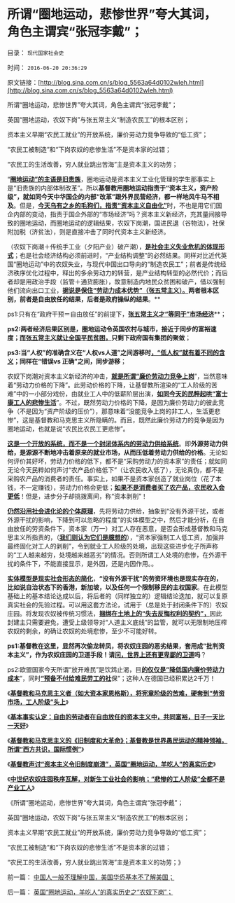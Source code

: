 # 所谓“圈地运动，悲惨世界”夸大其词，角色主谓宾“张冠李戴”；

目录： `现代国家社会史` 

时间： `2016-06-20 20:36:29` 

原文链接：[http://blog.sina.com.cn/s/blog_5563a64d0102wleh.html](http://blog.sina.com.cn/s/blog_5563a64d0102wleh.html)

所谓“圈地运动，悲惨世界”夸大其词，角色主谓宾“张冠李戴”；

英国“圈地运动，农奴下岗”与张五常主义“制造农民工”的根本区别；

资本主义早期“农民工就业”的开放系统，廉价劳动力竞争导致的“低工资”；

“农民工被制造”和“下岗农奴的悲惨生活”不是资本家的过错；

“农民工的生活改善，穷人就业跳出苦海”主是资本主义的功劳；

“[**圈地运动”的主语是旧贵族**](../../../2011/3/10/圈地运动和耕地红线.md)，圈地运动是资本主义工业化管理的学生那事实上是“旧贵族的内部体制改革”。所以**基督教用圈地运动指责于“资本主义，资产阶级”，就如同今天中华国企的内部“改革”跟外界民营经济，都一样地风牛马不相及**。但是，[**今天乌有之乡的毛狗们，指责“资本主义自由化”**](../../../2012/8/31/让民主滚开！特权工人阶级不答应！.md)时，不也是用它们国企内部的变动，指责于国企外部的“市场经济”吗？资本主义新经济，充其量间接导致的圈地运动，而圈地运动的逻辑结果，农奴下岗潮，国进民退（谷物法），社保附加税（济贫法），则是直接冲击了同时代资本主义新经济。

（农奴下岗潮＋传统手工业（夕阳产业）破产潮），[**是社会主义失业危机的体现形式**](../../../2011/1/29/社会主义的失业危机.md)；也是社会经济结构必须前进时，“产业结构调整”的必然结果。同样对比近代英国“圈地运动”中的农奴失业，与现代中国出口导向的“制造农民工”；前者是传统经济秩序优化过程中，释出的多余劳动力的转营，是产业结构转型的必然代价；而后者却是用政治手段（监管＋通货膨胀），故意制造内地民众贫困和破产，借以强制他们流向出口工业，[**据说是保住“劳动力成本优势”（张五常主义）。**](../../../2016/3/30/张五常主义是一种传教，具备传教的所有特点；.md)**两者根本区别，前者是自由放任的结果，后者是政府操纵的结果**。**

ps1:只有在“政府干预＝自由放任”的前提下，[**张五常主义才“等同于”市场经济**](../../../2016/3/28/张五常主义与市场经济之间，是“特权vs人权”的根本区别；.md)**；

**ps2:两者经济后果区别是，圈地运动令英国农村与城市，接近于同步的富裕速度；[**而张五常主义就让全国平民贫困，**](../../../2009/7/23/张五常大师对现代经济学的贡献史无前例.md)只剩下政府国有集团的聚敛**；

**ps3:当“人权”的准确含义在“人权vs人道”之间游移时[**，“低人权”就有着不同的含义**](../../../2015/2/16/“低人权优势”的三种歧义.md)；同样在“错误vs 正确”之间，同步游移**；

农奴下岗潮对资本主义新经济的冲击，[**就是所谓“廉价劳动力竞争上岗**](../../../2014/3/18/“民工荒，工资涨”到底造假在那里？户籍制度所谓的歧视；.md)”，当然意味着“劳动力价格的下降”。此劳动价格的下降，让基督教所渲染的“工人阶级的苦难”中的一小部分戏份，由就业工人中的低薪阶层出演，[**如同今天的民粹起哄“富士康工人的悲惨生活**](../../../2014/9/23/炒作富士康“白血病”“包身工”，都是无良媒记再次无事生非；.md)”。不过，既然劳动力价格的下降，是因为廉价劳动力的彼此竞争（不是因为“资产阶级的压价”），那意味着“没能竞争上岗的非工人，生活更悲惨”，这是基督教和马克思主义所隐瞒的。而且，既然此廉价劳动力的竞争是因为圈地运动，也就是说“农民比农民工更悲惨”。

[**这是一个开放的系统，而不是一个封闭体系内的劳动力供给系统**](../../../2009/10/19/廉价劳动力岗位的本地供应有社会保障的性质.md)。即**外源劳动力供给，是源源不断地冲击着原来的就业市场，从而压低着劳动力供给的价格**。无论如何评价其好坏，劳动力价格的低下，都不是“采购劳动力的资本家”的责任；就如同无论今天民粹如何声讨“农产品价格低下”（让农民收入低了），无论真伪，都不是采购农产品的消费者的责任。事实上，如果不是资本家创造了就业岗位（花了本钱，不一定赚钱），劳动力价格会更低；[**如果不是消费者买了农产品，农民收入会更低**](../../../2011/10/20/解读追加万亿农业投资,市场效果很悲观.md)！但是，进步分子却挑拨离间，称“资本剥削”！

[**仍然沿用社会进化论的个体原理**](../../../2016/5/28/个体原理解释社会形成；社会就是习惯法；.md)，先将劳动力供给，抽象到“没有外源干扰，或者外源干扰的影响，下降到可以忽略的程度”的实体模型之中，然后才能分析，在自由放任的劳资条件下，资本家（万一）对工人存在恶意，是否会形成基督教和马克思主义所指责的，（[**我们则认为它们是臆想的**](../../../2010/1/15/中西古今唯心社会科学的共同论证手法.md)），“资本家强制工人低工资，加强并最终固化对工人的剥削”，令到就业工人阶级的处境，出现这些进步化子所声称的“工人越来越穷，处境越来越恶劣”的情况。否则所谓工人处境的悲惨，在外源干扰的条件下，不能直接显示，是外因，还是内因作用。。

[**实体模型是现实社会形态的简化**](../../../2015/10/8/科学实证与学术自由关系，是公共政策与个体人权的关系.md)，**“没有外源干扰”的劳资环境也是现实存在的，比如说自治状态下的香港，新加坡，以及任何一个限制移民的主权国家**。在此模型基础上的基本结论达成以后，将后者的（同样独立的）逻辑结论迭加，就可以复原真实社会的先验过程。可以用这套方法论，试用于（总是处于封闭条件下的）农奴庄园。将发现农奴被传统习惯法，[**捆绑在土地上的“失去反悔权利的契约”，**](../../../2016/6/7/（广义契约＝狭义契约＋援例的默认义务）；及马克思主义.md)因此封建主只需要避免，遭受上级领导对“人道主义底线”的监管，就可以无限制地压榨农奴的剩余，的确让农奴的处境悲惨，至少不可能好转。

**ps1:基督教在这里，显然再次偷龙转凤，将农奴庄园的恶劣结果，套用成“批判资本主义”，作为农奴庄园的卫道手段！请[**问，世界上还有更卑鄙的卫道**](../../../2016/5/26/人类不会彼此无端憎恨，基督徒愚昧地让耶稣白死了！.md)吗**？

ps2:欧盟国家今天所谓“放开难民”是饮鸩止渴，目[**的仅仅是“降低国内廉价劳动力成本**](../../../2009/10/15/制造“农民工存在”才是社会问题.md)”，同时[**“预备不付给难民劳工的社**](http://darthvad.blog.sohu.com/252065494.html)保”；这种人在德国已经积累达2千万！

《[**基督教和马克思主义者（如大资本家恩格斯），将宪章阶级的苦难，硬套到“劳资市场，工人阶级”头上**](../../../2016/6/15/基督教和马克思主义的概念偷换：宪章运动，不是工人阶级.md)》

《[**基本事实认定：自由的劳动者在自由放任的资本主义中，共同富裕，日子一天比一天好**](../../../2016/6/16/基本事实认定：基督教和马克思主义的弥天大谎.md)》

《[**基督教和马克思主义的《旧制度和大革命》；基督教是世界愚民运动的精神领袖，所谓“西方共识，国际惯例”**](../../../2016/6/17/颠倒基本事实后，基督教和马克思主义的《旧制度和大革命》.md)》

《[**基督教声讨“资本主义令旧制度崩溃”，英国“圈地运动，羊吃人”的真实历史**](../../../2016/6/18/英国“圈地运动，羊吃人”的真实历史之“农奴下岗”；.md)》

《[**中世纪农奴庄园秩序瓦解，对新生工业社会的影响；“悲惨的工人阶级”全都不是产业工人**](../../../2016/6/19/英国中世纪农奴庄园秩序瓦解，对新生工业社会的逻辑影响；.md)》

《所谓“圈地运动，悲惨世界”夸大其词，角色主谓宾“张冠李戴”；

英国“圈地运动，农奴下岗”与张五常主义“制造农民工”的根本区别；

资本主义早期“农民工就业”的开放系统，廉价劳动力竞争导致的“低工资”；

“农民工被制造”和“下岗农奴的悲惨生活”不是资本家的过错；

“农民工的生活改善，穷人就业跳出苦海”主是资本主义的功劳；》

前一篇： [中国人一般不理解中国，美国华侨基本不了解美国；](../../../2016/6/23/中国人一般不理解中国，美国华侨基本不了解美国；.md)

后一篇： [英国“圈地运动，羊吃人”的真实历史之“农奴下岗”；](../../../2016/6/18/英国“圈地运动，羊吃人”的真实历史之“农奴下岗”；.md)

